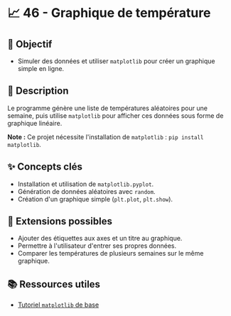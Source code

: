 # 📈 46 - Graphique de température

## 🎯 Objectif

- Simuler des données et utiliser `matplotlib` pour créer un graphique simple en ligne.

## 📝 Description

Le programme génère une liste de températures aléatoires pour une semaine, puis utilise `matplotlib` pour afficher ces données sous forme de graphique linéaire.

**Note :** Ce projet nécessite l'installation de `matplotlib` : `pip install matplotlib`.

## ✨ Concepts clés

- Installation et utilisation de `matplotlib.pyplot`.
- Génération de données aléatoires avec `random`.
- Création d'un graphique simple (`plt.plot`, `plt.show`).

## 🚀 Extensions possibles

- Ajouter des étiquettes aux axes et un titre au graphique.
- Permettre à l'utilisateur d'entrer ses propres données.
- Comparer les températures de plusieurs semaines sur le même graphique.

## 📚 Ressources utiles

- [Tutoriel `matplotlib` de base](https://matplotlib.org/stable/tutorials/introductory/pyplot.html)